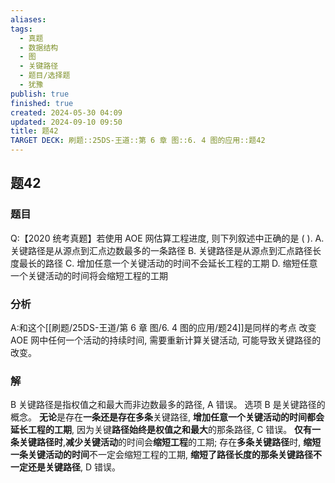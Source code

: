 ```yaml
---
aliases: 
tags:
  - 真题
  - 数据结构
  - 图
  - 关键路径
  - 题目/选择题
  - 犹豫
publish: true
finished: true
created: 2024-05-30 04:09
updated: 2024-09-10 09:50
title: 题42
TARGET DECK: 刷题::25DS-王道::第 6 章 图::6. 4 图的应用::题42
---
```

## 题42
### 题目
Q:【2020 统考真题】若使用 AOE 网估算工程进度, 则下列叙述中正确的是 ( ).
A. 关键路径是从源点到汇点边数最多的一条路径
B. 关键路径是从源点到汇点路径长度最长的路径
C. 增加任意一个关键活动的时间不会延长工程的工期
D. 缩短任意一个关键活动的时间将会缩短工程的工期
### 分析
A:和这个[[刷题/25DS-王道/第 6 章 图/6. 4 图的应用/题24]]是同样的考点
改变 AOE 网中任何一个活动的持续时间, 需要重新计算关键活动, 可能导致关键路径的改变。
### 解
B
关键路径是指权值之和最大而非边数最多的路径, A 错误。
选项 B 是关键路径的概念。
**无论**是存在**一条还是存在多条**关键路径, **增加任意一个关键活动的时间都会延长工程的工期**, 因为关键**路径始终是权值之和最大**的那条路径, $\mathrm{C}$ 错误。
**仅有一条关键路径时**,**减少关键活动**的时间会**缩短工程**的工期; 
存在**多条关键路径**时, **缩短一条关键活动的时间**不一定会缩短工程的工期, **缩短了路径长度的那条关键路径不一定还是关键路径**, D 错误。
<!--ID: 1726632849497-->



